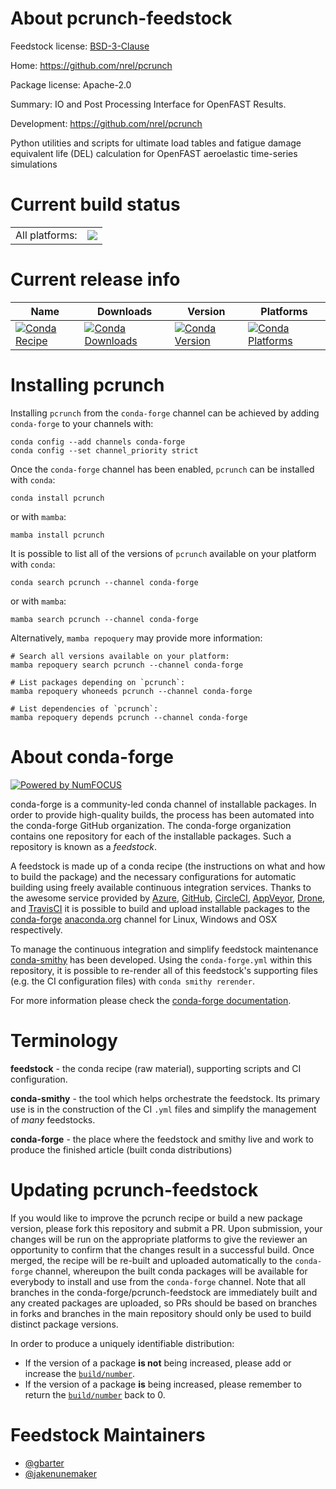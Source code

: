 About pcrunch-feedstock
=======================

Feedstock license: [BSD-3-Clause](https://github.com/conda-forge/pcrunch-feedstock/blob/main/LICENSE.txt)

Home: https://github.com/nrel/pcrunch

Package license: Apache-2.0

Summary: IO and Post Processing Interface for OpenFAST Results.

Development: https://github.com/nrel/pcrunch

Python utilities and scripts for ultimate load tables and fatigue damage
equivalent life (DEL) calculation for OpenFAST aeroelastic time-series simulations


Current build status
====================


<table><tr><td>All platforms:</td>
    <td>
      <a href="https://dev.azure.com/conda-forge/feedstock-builds/_build/latest?definitionId=19406&branchName=main">
        <img src="https://dev.azure.com/conda-forge/feedstock-builds/_apis/build/status/pcrunch-feedstock?branchName=main">
      </a>
    </td>
  </tr>
</table>

Current release info
====================

| Name | Downloads | Version | Platforms |
| --- | --- | --- | --- |
| [![Conda Recipe](https://img.shields.io/badge/recipe-pcrunch-green.svg)](https://anaconda.org/conda-forge/pcrunch) | [![Conda Downloads](https://img.shields.io/conda/dn/conda-forge/pcrunch.svg)](https://anaconda.org/conda-forge/pcrunch) | [![Conda Version](https://img.shields.io/conda/vn/conda-forge/pcrunch.svg)](https://anaconda.org/conda-forge/pcrunch) | [![Conda Platforms](https://img.shields.io/conda/pn/conda-forge/pcrunch.svg)](https://anaconda.org/conda-forge/pcrunch) |

Installing pcrunch
==================

Installing `pcrunch` from the `conda-forge` channel can be achieved by adding `conda-forge` to your channels with:

```
conda config --add channels conda-forge
conda config --set channel_priority strict
```

Once the `conda-forge` channel has been enabled, `pcrunch` can be installed with `conda`:

```
conda install pcrunch
```

or with `mamba`:

```
mamba install pcrunch
```

It is possible to list all of the versions of `pcrunch` available on your platform with `conda`:

```
conda search pcrunch --channel conda-forge
```

or with `mamba`:

```
mamba search pcrunch --channel conda-forge
```

Alternatively, `mamba repoquery` may provide more information:

```
# Search all versions available on your platform:
mamba repoquery search pcrunch --channel conda-forge

# List packages depending on `pcrunch`:
mamba repoquery whoneeds pcrunch --channel conda-forge

# List dependencies of `pcrunch`:
mamba repoquery depends pcrunch --channel conda-forge
```


About conda-forge
=================

[![Powered by
NumFOCUS](https://img.shields.io/badge/powered%20by-NumFOCUS-orange.svg?style=flat&colorA=E1523D&colorB=007D8A)](https://numfocus.org)

conda-forge is a community-led conda channel of installable packages.
In order to provide high-quality builds, the process has been automated into the
conda-forge GitHub organization. The conda-forge organization contains one repository
for each of the installable packages. Such a repository is known as a *feedstock*.

A feedstock is made up of a conda recipe (the instructions on what and how to build
the package) and the necessary configurations for automatic building using freely
available continuous integration services. Thanks to the awesome service provided by
[Azure](https://azure.microsoft.com/en-us/services/devops/), [GitHub](https://github.com/),
[CircleCI](https://circleci.com/), [AppVeyor](https://www.appveyor.com/),
[Drone](https://cloud.drone.io/welcome), and [TravisCI](https://travis-ci.com/)
it is possible to build and upload installable packages to the
[conda-forge](https://anaconda.org/conda-forge) [anaconda.org](https://anaconda.org/)
channel for Linux, Windows and OSX respectively.

To manage the continuous integration and simplify feedstock maintenance
[conda-smithy](https://github.com/conda-forge/conda-smithy) has been developed.
Using the ``conda-forge.yml`` within this repository, it is possible to re-render all of
this feedstock's supporting files (e.g. the CI configuration files) with ``conda smithy rerender``.

For more information please check the [conda-forge documentation](https://conda-forge.org/docs/).

Terminology
===========

**feedstock** - the conda recipe (raw material), supporting scripts and CI configuration.

**conda-smithy** - the tool which helps orchestrate the feedstock.
                   Its primary use is in the construction of the CI ``.yml`` files
                   and simplify the management of *many* feedstocks.

**conda-forge** - the place where the feedstock and smithy live and work to
                  produce the finished article (built conda distributions)


Updating pcrunch-feedstock
==========================

If you would like to improve the pcrunch recipe or build a new
package version, please fork this repository and submit a PR. Upon submission,
your changes will be run on the appropriate platforms to give the reviewer an
opportunity to confirm that the changes result in a successful build. Once
merged, the recipe will be re-built and uploaded automatically to the
`conda-forge` channel, whereupon the built conda packages will be available for
everybody to install and use from the `conda-forge` channel.
Note that all branches in the conda-forge/pcrunch-feedstock are
immediately built and any created packages are uploaded, so PRs should be based
on branches in forks and branches in the main repository should only be used to
build distinct package versions.

In order to produce a uniquely identifiable distribution:
 * If the version of a package **is not** being increased, please add or increase
   the [``build/number``](https://docs.conda.io/projects/conda-build/en/latest/resources/define-metadata.html#build-number-and-string).
 * If the version of a package **is** being increased, please remember to return
   the [``build/number``](https://docs.conda.io/projects/conda-build/en/latest/resources/define-metadata.html#build-number-and-string)
   back to 0.

Feedstock Maintainers
=====================

* [@gbarter](https://github.com/gbarter/)
* [@jakenunemaker](https://github.com/jakenunemaker/)

